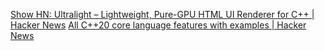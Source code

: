 [Show HN: Ultralight – Lightweight, Pure-GPU HTML UI Renderer for C++ | Hacker News](https://news.ycombinator.com/item?id=17733515)
[All C++20 core language features with examples | Hacker News](https://news.ycombinator.com/item?id=26723851)
